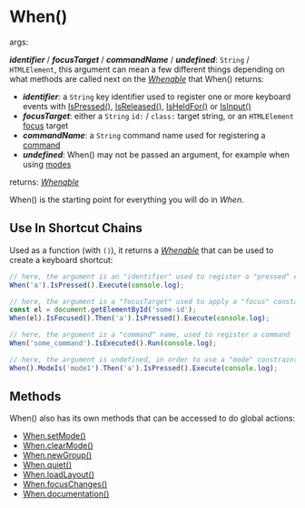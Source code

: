 # When()

args:

***identifier*** / ***focusTarget*** / ***commandName*** / ***undefined***: `String` / `HTMLElement`, this argument can mean a few different things depending on what methods are called next on the [*Whenable*](../../types/Whenable) that When() returns:

- ***identifier***: a `String` key identifier used to register one or more keyboard events with [IsPressed()](./IsPressed), [IsReleased()](./IsReleased), [IsHeldFor()](./IsHeldFor) or [IsInput()](./IsInput)
- ***focusTarget***: either a `String` `id:` / `class:` target string, or an `HTMLElement` [focus](../../features/Focus) target
- ***commandName***: a `String` command name used for registering a [command](../../features/Commands)
- ***undefined***: When() may not be passed an argument, for example when using [modes](../../features/Modes)

returns: [*Whenable*](../../types/Whenable)

When() is the starting point for everything you will do in *When*.

## Use In Shortcut Chains

Used as a function (with `()`), it returns a [*Whenable*](../../types/Whenable) that can be used to create a keyboard shortcut:

```javascript
// here, the argument is an "identifier" used to register a "pressed" event
When('a').IsPressed().Execute(console.log);

// here, the argument is a "focusTarget" used to apply a "focus" constarint on the shortcut
const el = document.getElementById('some-id');
When(el).IsFocused().Then('a').IsPressed().Execute(console.log);

// here, the argument is a "command" name, used to register a command
When('some_command').IsExecuted().Run(console.log);

// here, the argument is undefined, in order to use a "mode" constraint on the shortcut
When().ModeIs('mode1').Then('a').IsPressed().Execute(console.log);
```

## Methods

When() also has its own methods that can be accessed to do global actions:

- [When.setMode()](../../global-methods/setMode)
- [When.clearMode()](../../global-methods/clearMod)
- [When.newGroup()](../../global-methods/newGrou)
- [When.quiet()](../../global-methods/quie)
- [When.loadLayout()](../../global-methods/loadLayou)
- [When.focusChanges()](../../global-methods/focusChange)
- [When.documentation()](../../global-methods/documentation)